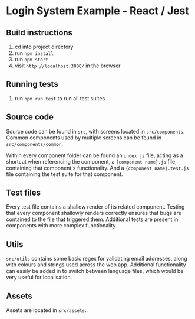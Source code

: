 # Login System Example - React / Jest

## Build instructions
1. cd into project directory
2. run `npm install`
3. run `npm start`
4. visit `http://localhost:3000/` in the browser

## Running tests
1. run `npm run test` to run all test suites

## Source code
Source code can be found in `src`, with screens located in `src/components`. Common components used by multiple screens can be found in `src/components/common`.

Within every component folder can be found an `index.js` file, acting as a shortcut when referencing the component, a `{component name}.js` file, containing that component's functionality. And a `{component name}.test.js` file containing the test suite for that component.

## Test files
Every test file contains a shallow render of its related component. Testing that every component shallowly renders correctly ensures that bugs are contained to the file that triggered them. Additional tests are present in components with more complex functionality.

## Utils
`src/utils` contains some basic regex for validating email addresses, along with colours and strings used across the web app. Additional functionality can easily be added in to switch between language files, which would be very useful for localisation.

## Assets
Assets are located in `src/assets`.